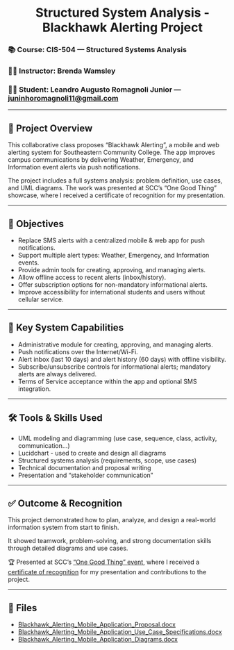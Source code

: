 <div id="user-content-toc"> 
  <ul align="center" style="list-style: none;"> 
    <summary> 
      <h1> Structured System Analysis - Blackhawk Alerting Project </h1> 
    </summary> 
  </ul> 
</div>

### 📚 Course: CIS-504 — Structured Systems Analysis  
### 👩‍🏫 Instructor: Brenda Wamsley  
### 👨‍🎓 Student: Leandro Augusto Romagnoli Junior — juninhoromagnoli11@gmail.com

---

## 🏢 Project Overview
This collaborative class proposes “Blackhawk Alerting”, a mobile and web alerting system for Southeastern Community College. The app improves campus communications by delivering Weather, Emergency, and Information event alerts via push notifications.

The project includes a full systems analysis: problem definition, use cases, and UML diagrams. The work was presented at SCC’s “One Good Thing” showcase, where I received a certificate of recognition for my presentation.

---

## 🎯 Objectives
* Replace SMS alerts with a centralized mobile & web app for push notifications.  
* Support multiple alert types: Weather, Emergency, and Information events.  
* Provide admin tools for creating, approving, and managing alerts.  
* Allow offline access to recent alerts (inbox/history).  
* Offer subscription options for non-mandatory informational alerts.  
* Improve accessibility for international students and users without cellular service.

---

## 🧩 Key System Capabilities
* Administrative module for creating, approving, and managing alerts.  
* Push notifications over the Internet/Wi-Fi.
* Alert inbox (last 10 days) and alert history (60 days) with offline visibility.  
* Subscribe/unsubscribe controls for informational alerts; mandatory alerts are always delivered.  
* Terms of Service acceptance within the app and optional SMS integration.

---

## 🛠️ Tools & Skills Used
* UML modeling and diagramming (use case, sequence, class, activity, communication…)  
* Lucidchart - used to create and design all diagrams
* Structured systems analysis (requirements, scope, use cases)  
* Technical documentation and proposal writing  
* Presentation and “stakeholder communication”

---

## ✅ Outcome & Recognition
This project demonstrated how to plan, analyze, and design a real-world information system from start to finish.

It showed teamwork, problem-solving, and strong documentation skills through detailed diagrams and use cases.

🏆 Presented at SCC’s [“One Good Thing” event](One_Good_Thing_Activity.jpg), where I received a [certificate of recognition](One_Good_Thing_Certification.jpg) for my presentation and contributions to the project.

---

## 📎 Files 
- [Blackhawk_Alerting_Mobile_Application_Proposal.docx](Blackhawk_Alerting_Mobile_Application_Proposal.docx) 
- [Blackhawk_Alerting_Mobile_Application_Use_Case_Specifications.docx](Blackhawk_Alerting_Mobile_Application_Use_Case_Specifications.docx)  
- [Blackhawk_Alerting_Mobile_Application_Diagrams.docx](Blackhawk_Alerting_Mobile_Application_Diagrams.docx)

